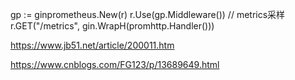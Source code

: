 
gp := ginprometheus.New(r)
r.Use(gp.Middleware())
// metrics采样
r.GET("/metrics", gin.WrapH(promhttp.Handler()))


https://www.jb51.net/article/200011.htm

https://www.cnblogs.com/FG123/p/13689649.html

